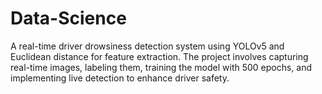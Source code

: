 # Data-Science
A real-time driver drowsiness detection system using YOLOv5 and Euclidean distance for feature extraction. The project involves capturing real-time images, labeling them, training the model with 500 epochs, and implementing live detection to enhance driver safety.
